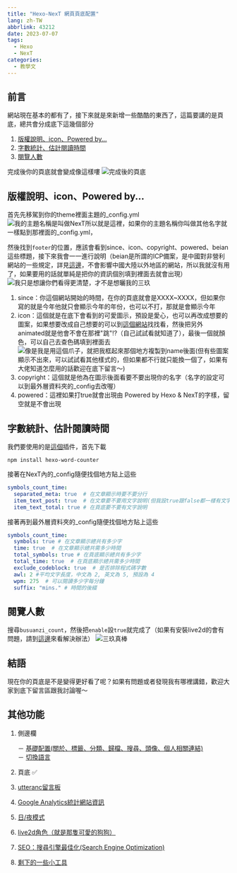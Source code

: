 ```yaml
---
title: "Hexo-NexT 網頁頁底配置"
lang: zh-TW
abbrlink: 43212
date: 2023-07-07
tags:
  - Hexo
  - NexT
categories:
  - 教學文
---
```


## 前言

網站現在基本的都有了，接下來就是來新增一些酷酷的東西了，這篇要講的是頁底，總共會分成底下這幾個部分  
<!--more-->
1. [版權說明、icon、Powered by...](/NexT-footer/#版權說明、icon、Powered-by…)
2. [字數統計、估計閱讀時間](/NexT-footer/#字數統計、估計閱讀時間)
3. [閱覽人數](/NexT-footer/#閱覽人數)

完成後你的頁底就會變成像這樣嘍
![完成後的頁底](https://i.imgur.com/KG0lafJ.png)

## 版權說明、icon、Powered by...

首先先移駕到你的theme裡面主題的_config.yml
![我的主題名稱是叫做NexT所以就是這裡，如果你的主題名稱你叫做其他名字就一樣點到那裡面的_config.yml，](https://i.imgur.com/DTKXyro.png)

然後找到```footer```的位置，應該會看到since、icon、copyright、powered、beian這些標題，接下來我會一一進行說明（beian是所謂的ICP備案，是中國對非營利網站的一些規定，詳見[這邊](https://zh.wikipedia.org/zh-tw/%E9%9D%9E%E7%BB%8F%E8%90%A5%E6%80%A7%E7%BD%91%E7%AB%99%E5%A4%87%E6%A1%88)，不會影響中國大陸以外地區的網站，所以我就沒有用了，如果要用的話就單純是把你的資訊個別填到裡面去就會出現）
![我只是想讓你們看得更清楚，才不是想曬我的三玖](https://i.imgur.com/QKMq7vc.png)

1. since：你這個網站開始的時間，在你的頁底就會是XXXX~XXXX，但如果你寫的就是今年他就只會顯示今年的年份，也可以不打，那就是會顯示今年
2. icon：這個就是在底下會看到的可愛圖示，預設是愛心，也可以再改成想要的圖案，如果想要改成自己想要的可以到[這個網站](https://fontawesome.com/icons)找找看，然後把另外animated就是他會不會在那裡"跳"!?（自己試試看就知道了），最後一個就顏色，可以自己去查色碼填到裡面去
![像是我是用這個爪子，就把我框起來那個地方複製到name後面(但有些圖案顯示不出來，可以試試看其他樣式的，但如果都不行就只能換一個了，如果有大佬知道怎麼用的話歡迎在底下留言～)](https://i.imgur.com/VteB7bj.png)
3. copyright：這個就是他為在圖示後面看要不要出現你的名字（名字的設定可以到最外層資料夾的_config去改喔）
4. powered：這裡如果打true就會出現由 Powered by Hexo & NexT的字樣，留空就是不會出現

## 字數統計、估計閱讀時間

我們要使用的是[這個](https://github.com/next-theme/hexo-word-counter)插件，首先下載

```no
npm install hexo-word-counter
```

接著在NexT內的_config隨便找個地方貼上這些

```yml
symbols_count_time:
  separated_meta: true  # 在文章顯示時要不要分行
  item_text_post: true  # 在文章要不要用文字說明(但我設true跟false都一樣有文字)
  item_text_total: true # 在頁底要不要有文字說明
```

接著再到最外層資料夾的_config隨便找個地方貼上這些

```yml
symbols_count_time:
  symbols: true # 在文章顯示總共有多少字
  time: true  # 在文章顯示總共需多少時間
  total_symbols: true # 在頁底顯示總共有多少字
  total_time: true  # 在頁底顯示總共需多少時間
  exclude_codeblock: true  # 是否排除程式碼字數
  awl: 2 #平均文字長度，中文為 2, 英文為 5, 預設為 4
  wpm: 275  # 可以閱讀多少字每分鐘
  suffix: "mins." # 時間的後綴
```

## 閱覽人數

搜尋```busuanzi_count```，然後把```enable```設`true`就完成了（如果有安裝live2d的會有問題，請到[這邊](/NexT-live2d)來看解決辦法）
![三玖真棒](https://i.imgur.com/4QrLwvl.png)

## 結語

現在你的頁底是不是變得更好看了呢？如果有問題或者發現我有哪裡講錯，歡迎大家到底下留言區跟我討論喔～

## 其他功能

1. 側邊欄

    － [基礎配置(關於、標籤、分類、歸檔、搜尋、頭像、個人相關連結)](/NexT-sidebar-basic)  
    － [切換語言](/NexT-sidebar-switch-lang)  

2. 頁底 ✅
3. [utteranc留言板](/NexT-footer)  
4. [Google Analytics統計網站資訊](/NexT-google-analytics)  
5. [日/夜模式](/NexT-day-night-mode)  
6. [live2d角色（就是那隻可愛的狗狗）](/NexT-live2d)  
7. [SEO：搜尋引擎最佳化(Search Engine Optimization)](/SEO-Search-Engine-Optimization)  
8. [剩下的一些小工具](/NexT-some-cool-tools)  

